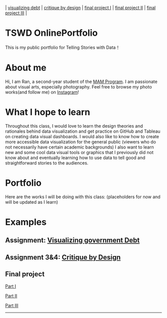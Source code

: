 | [visualizing debt](visualizing-government-debt) | [critique by design](critique-by-design) | [final project I](final-project-part-one) | [final project II](final-project-part-two) | [final project III](final-project-part-three) |

# TSWD OnlinePortfolio 
This is my public portfolio for Telling Stories with Data！

# About me
Hi, I am Ran, a second-year student of the [MAM Program](https://www.heinz.cmu.edu/programs/arts-management-master/). I am passionate about visual arts, especially photography. Feel free to browse my photo works(and follow me) on [Instagram](https://www.instagram.com/ranerpaidoupaile/)!

# What I hope to learn
Throughout this class, I would love to learn the design theories and rationales behind data visualization and get practice on GitHub and Tableau on creating data visual dashboards. I would also like to know how to create more accessible data visualization for the general public (viewers who do not necessarily have certain academic backgrounds) I also want to learn new and some cool data visual tools or graphics that I previously did not know about and eventually learning how to use data to tell good and straightforward stories to the audiences. 

# Portfolio
Here are the works I will be doing with this class: (placeholders for now and will be updated as I learn)
# Examples


## Assignment: [Visualizing government Debt](visualizing-government-debt)


## Assignment 3&4: [Critique by Design](critique-by-design)


## Final project 
[Part I](final-project-part-one)

[Part II](final-project-part-two)

[Part III](final-project-part-three)

---
